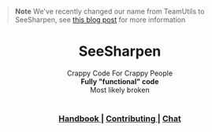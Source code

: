 > **Note**
> We've recently changed our name from TeamUtils to SeeSharpen, see [this blog post](https://seesharpen.flarum.cloud/) for more information

<h1 align="center">SeeSharpen</h1>

<div align="center">
  Crappy Code For Crappy People
</div>
<div align="center">
  <strong>Fully "functional" code</strong>
</div>
<div align="center">
  Most likely broken
</div>

<br />

<div align="center">
  <h3>
    <a href="https://github.com/TeamUtils/.github/project/Handbook.md">
      Handbook
    </a>
    <span> | </span>
    <a href="https://github.com/TeamUtils/.github/project/github/CONTRIBUTING.md">
      Contributing
    </a>
    <span> | </span>
    <a href="https://web.libera.chat/?channel=#teamutils">
      Chat
    </a>
  </h3>
</div>

